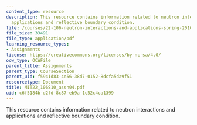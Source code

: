 ```yaml
---
content_type: resource
description: This resource contains information related to neutron interactions and
  applications and reflective boundary condition.
file: /courses/22-106-neutron-interactions-and-applications-spring-2010/c6f5184bd2fd8c87eb9a1c52c4ca1399_MIT22_106S10_assn04.pdf
file_size: 33491
file_type: application/pdf
learning_resource_types:
- Assignments
license: https://creativecommons.org/licenses/by-nc-sa/4.0/
ocw_type: OCWFile
parent_title: Assignments
parent_type: CourseSection
parent_uid: f5941d83-4e56-38d7-0152-8dcfa5da9f51
resourcetype: Document
title: MIT22_106S10_assn04.pdf
uid: c6f5184b-d2fd-8c87-eb9a-1c52c4ca1399
---
```

This resource contains information related to neutron interactions and applications and reflective boundary condition.